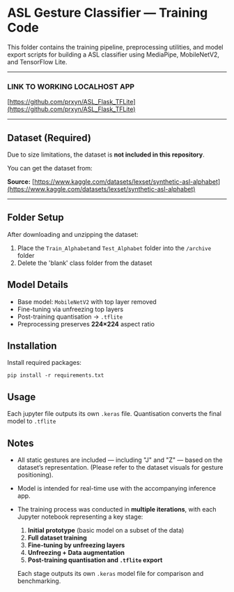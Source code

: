 # ASL Gesture Classifier — Training Code

This folder contains the training pipeline, preprocessing utilities, and model export scripts for building a  ASL classifier using MediaPipe, MobileNetV2, and TensorFlow Lite.

---

### LINK TO WORKING LOCALHOST APP

[https://github.com/prxyn/ASL_Flask_TFLite](https://github.com/prxyn/ASL_Flask_TFLite)


---

## Dataset (Required)

Due to size limitations, the dataset is **not included in this repository**.

You can get the dataset from:

**Source:**
[https://www.kaggle.com/datasets/lexset/synthetic-asl-alphabet](https://www.kaggle.com/datasets/lexset/synthetic-asl-alphabet)

---

## Folder Setup

After downloading and unzipping the dataset:

1. Place the `Train_Alphabet`and `Test_Alphabet` folder into the `/archive` folder
2. Delete the 'blank' class folder from the dataset

## Model Details

- Base model: `MobileNetV2` with top layer removed
- Fine-tuning via unfreezing top layers
- Post-training quantisation → `.tflite`
- Preprocessing preserves **224×224** aspect ratio

## Installation

Install required packages:

```pip install -r requirements.txt```

## Usage
Each jupyter file outputs its own `.keras` file.
Quantisation converts the final model to `.tflite`

## Notes
- All static gestures are included — including "J" and "Z" — based on the dataset’s representation. (Please refer to the dataset visuals for gesture positioning).
- Model is intended for real-time use with the accompanying inference app.
- The training process was conducted in **multiple iterations**, with each Jupyter notebook representing a key stage:
  1. **Initial prototype** (basic model on a subset of the data)
  2. **Full dataset training**
  3. **Fine-tuning by unfreezing layers**
  4. **Unfreezing + Data augmentation**
  5. **Post-training quantisation and `.tflite` export**

  Each stage outputs its own `.keras` model file for comparison and benchmarking.